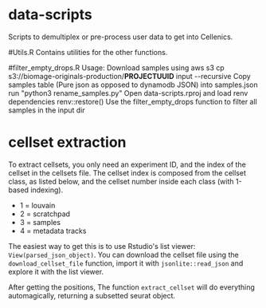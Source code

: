 # data-scripts
Scripts to demultiplex or pre-process user data to get into Cellenics.

#Utils.R
Contains utilities for the other functions.

#filter_empty_drops.R
Usage:
Download samples using aws s3 cp s3://biomage-originals-production/**PROJECTUUID** input --recursive
Copy samples table (Pure json as opposed to dynamodb JSON) into samples.json
run "python3 rename_samples.py"
Open data-scripts.rproj and load renv dependencies renv::restore()
Use the filter_empty_drops function to filter all samples in the input dir

# cellset extraction

To extract cellsets, you only need an experiment ID, and the index of the cellset
in the cellsets file. The cellset index is composed from the cellset class, as listed
below, and the cellset number inside each class (with 1-based indexing).

- 1 = louvain
- 2 = scratchpad
- 3 = samples
- 4 = metadata tracks

The easiest way to get this is to use Rstudio's list viewer: `View(parsed_json_object)`.
You can download the cellset file using the `download_cellset_file` function, import it
with `jsonlite::read_json` and explore it with the list viewer.

After getting the positions, The function `extract_cellset` will do everything
automagically, returning a subsetted seurat object.
